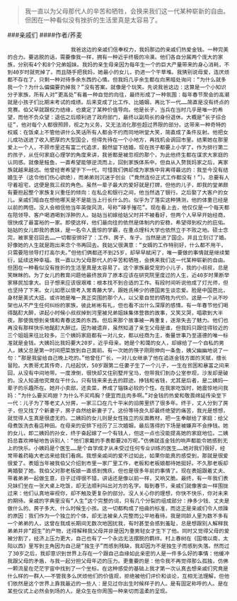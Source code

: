 > 我一直以为父母那代人的辛苦和牺牲，会换来我们这一代某种崭新的自由。但困在一种看似没有挫折的生活里真是太容易了。

###亲戚们
####作者/荞麦

						我爸这边的亲戚们信奉权力，我妈那边的亲戚们热爱金钱。一种完美的合力。要逃脱的话，需要像我一样，拥有一种近乎终极的冷漠。他们各自分属两个庞大的家族，分别有4个和8个兄弟姐妹。我妈的亲生母亲因为每年生一个的巨大产量带来的身心消耗，不到40岁时就死掉了。而且随手把我妈，她最小的女儿，扔进一个干草堆。我猜别说母爱，连厌烦都不存在了，只剩一种对待多余东西的心情。但我妈几乎余生都在向黑暗处询问：“为什么就多我一个？为什么偏偏要扔掉我？”没有答案。就像是个玩笑。先说我爸这边：这算是一个小知识分子家族，所有人对“更高处”有着一种自觉的向往，最终形成了一种氛围：每年春节聚会的高潮就是小孩子们比期末考试的成绩。后来变成了比工作、比婚姻，再比下一代……简直是没有终点的竞赛。伯父早就跟权力结缘，也奠定了某种价值导向。他是长子，当兵在当时几乎是唯一的希望，而他不负众望：退伍之后顺利进了政府部门，最终以副局长的身份退休。大概是“长子综合征”，他对每个人都很照顾，视之为义务，又无法消化那些超过界限的部分。这带来一种奇特的权威：在饭桌上不管他讲什么笑话所有人都会不约而同地哄堂大笑，简直成了条件反射。他把女儿成功送进了收入肥厚的大型国企，但得先待在一个小地方，再找机会调回市里。结果她在那里爱上一个人，不顾市里还有富二代追求，毅然留下结婚。现在孩子都要上小学了。作为排行第二的孩子，从任何家庭心理学的角度来讲，我爸都是被忽视的那个，为此他终生都在谋求大家庭的认同感。就像是鲑鱼，一直希望能够逆流而上，回到家族体系中。但自从入赘我妈家之后，离家族就越来越远。他曾经寄希望于下一代，可惜我们俩却成为家族中背离得最远的：我至今没有结婚生子（这令他们伤心欲绝），而弟弟则沉迷于创业（“竟然连份正式工作都没有！”）。总要有人守着祖宅，这便是我三叔的角色。虽然一辈子最大的爱好就是打牌，但他的儿子，即我的堂弟颇有要担起整个家族复兴重任的倾向：在私企和银行之间，他当然选了银行。之后娶了大客户的女儿。亲戚们暗自在想他哪天是不是能当上行长什么的。似乎为了落实这种猜测，他的体重已经是以前的两倍。没人会相信他当年英俊风流，号称“辣手摧花”。现在看上去，他仅仅是一个每天都在陪领导、客户喝酒喝到浮肿的人。姑姑当初嫁给姑父时并不被看好，但两个人早早开始经商，很快成了最富裕的一家。即使这样，他们最向往的依然是体制内的安稳，希望得到权力的庇佑。姑姑的女儿即我的表妹，是一名令人震惊的学霸，在重点理科大学也依然立于不败之地。硕士念完，被家里召回去……一切都安排好了：工作、房子、车子。当然是进了国企。并且立刻订了婚。好像她的人生就是跑出来念个书再回去。我姑父很满意：“女婿的工作特别好，什么都不用干，只需要陪领导打打高尔夫。”但他们俩都还不到25岁，却早早赋闲了，唯一要做的事情就是继续繁衍，延续这种幸福。我一直以为父母那代人的辛苦和牺牲，会换来我们这一代某种崭新的自由。但困在一种看似没有挫折的生活里真是太容易了。这个家族最受宠的小儿子，我的小叔叔，总是笑眯眯的。为了女儿的教育问题他最终放弃了原本应该在研究院里度过的人生，近40岁时果断举家移民加拿大。日子想来应该很艰难：根本找不到合适的工作。有段时间听说他成了灯光师，但也坚持了下来。女儿如愿以偿考入常青藤大学，跟姓氏稀少的德国男生谈恋爱。脸是中国芭比，身材是美式大妞。或许她是唯一真正突围的那个人，以父辈自觉的牺牲为代价。这是一个从不吵架也从不产生任何纠纷的家族，彼此彬彬有礼，但也看不出什么深厚的感情。有一年春节他们喝得酩酊大醉，讲起小时候小叔叔掉到河里被兄弟姐妹集体营救的故事，又笑又哭，唱歌到大半夜。那使我想到亲情和青春这类的东西。但后来那个故事被一再重复，逐渐失去了魅力。他们也再没有那样快乐地酩酊大醉过。因为被遗弃，虽然知道了亲生父母是谁，但我妈只跟住得较近的三个姐姐来往比较多。三个姨妈家庭都有一对儿女，都以经商为主，衡量世事乃至道德的唯一标准就是金钱。大姨妈比我妈要大20岁，近乎母亲。她是个和蔼的女人，却嫁给了一个自私的男人。姨父总是第一时间把菜放到自己面前。有一次她的筷子刚刚伸向一条鱼，姨父幽幽地说了一句：“那是我留给自己晚上吃的。”他曾任厂长，一对儿女继承了他在追逐金钱方面的天赋，擅长冒险。大表哥尤其传奇，几经起伏，50岁跟第二任妻子生了一个儿子，一生在贫困和暴富之间来回，从没有中间地带。一度潦倒，很快却又住别墅开宝马，但带我们到办公室参观，沙发却是破的。没人知道他究竟在干什么，只有钱来来去去的踪迹。挣钱和省钱，尤其是后者，是二姨妈一辈子的乐趣所在。她开小卖部，还卖菜，养成了锱铢必较的个性。在我家吃饭时，她震惊地问我妈：“为什么要买鸡翅？为什么不买鸡胸？便宜而且肉多啊。”对金钱的热爱和敬畏绵延传染至下一代：儿子为了等老丈人分房，一家三口在几十平米的旧房里挤了很多年。终于，丈人分到了房子，但又找了个新妻子，房子自然给新妻子了。这份等待良久却最终绝望的痛苦，我光是想想，就觉得人生真是很虚无的。二姨妈的女儿则是女性独立的反面教材，把一生奉献给了家庭：给父母煮饭洗衣看店种田。在母亲的安排下经历了三次婚姻，最后落得的下场是被嫌弃不会挣钱。她的女儿，即二姨妈的孙女，终于奋起嫁了一个有钱人，但这一点也没能提高她的家庭地位。二姨妈总喜欢神秘地告诉别人：“他们家戴的手表都要20万呢。”仿佛就连金钱的响声都能令她感到无上的快乐。小姨妈是个医生……是个自学成才从未受过任何专业训练的医生……她对我们很好，经常带着药箱大老远来给我们看病。我想亲戚间的爱不过如此，如果你能真的感受到，那就是很爱很爱了。表姐当年被我伯父介绍到市里一家厂里工作，老板和老板娘都待她挺好。不久那老板却离婚娶了她。我伯父对那老板娘一直感到愧疚，但也是很多年前的事情了。现在表姐跟着丈夫、带着弟弟一起做生意，日子过得很不错，讲话还是像以前一样，又响又脆。最终，有一年我们表兄妹们坐在一张大桌上吃饭，却无法顺利叫出对方的名字。每到春节，亲戚们就像害虫一样围拢过来：他们认真地审视你，却不触及更复杂的部分。没人关心你的理想，你快不快乐，你对未来的期待。亲戚的字典里没有“人生”这个完整的词，只有几个分裂的组成部分：挣多少钱、丈夫是做什么的、房子多大、什么时候生小孩。这一切都构成了扭曲的标准，而这正是亲戚们令人烦躁的原因：我们作为一个独立的个体，却无法被亲人完整而公平地看待。我是同龄人里为数不多有一个弟弟的人，这曾在我成长期间无数次地困扰我，有时甚至会感到羞耻，总是想跟别人解释我弟弟并非“超生”的产物，还得解释我父母并非是因为重男轻女才生下了他。同时又觉得父母的爱被分割了，经济上压力更大，自己也有了一个永远无法摆脱的羁绊。村上春树在《国境以南，太阳以西》里写到主角因为自己是“独生子”而感到残缺，我却因为不是独生子而感到失落。然而过了30岁之后，我却意识到世界上存在一个跟自己血缘如此亲密的人是一件多么好的事情：他缓冲我跟父母的矛盾，与我一起分担父母年迈的压力。更重要的是：他令我不再觉得那么孤独，仿佛一颗流星在茫茫宇宙中找到了一个坐标。在这种感受的基础上我才第一次认真去想亲戚们究竟是什么样的一群人——不管我多么厌烦他们的价值观，拒绝被他们评价和谈论，互相无法理解，但他们依然是这个世界上靠我最近的一些人：是见过你出生时候样子的人。是有固定称呼的人。是在某些仪式上必然会到场的人。是众生在你周围一种亲切而温柔的呈现。			  		
